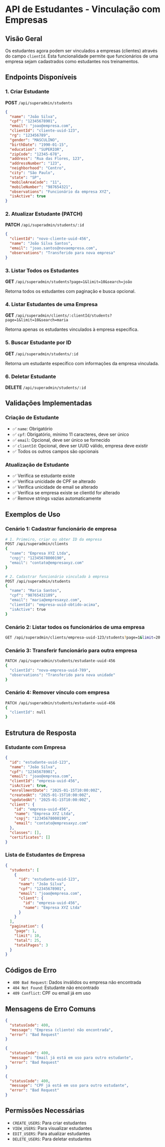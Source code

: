 # API de Estudantes - Vinculação com Empresas

## Visão Geral

Os estudantes agora podem ser vinculados a empresas (clientes) através do campo `clientId`. Esta funcionalidade permite que funcionários de uma empresa sejam cadastrados como estudantes nos treinamentos.

## Endpoints Disponíveis

### 1. Criar Estudante

**POST** `/api/superadmin/students`

```json
{
  "name": "João Silva",
  "cpf": "12345678901",
  "email": "joao@empresa.com",
  "clientId": "cliente-uuid-123",
  "rg": "123456789",
  "gender": "MASCULINO",
  "birthDate": "1990-01-15",
  "education": "SUPERIOR",
  "zipCode": "12345-678",
  "address": "Rua das Flores, 123",
  "addressNumber": "123",
  "neighborhood": "Centro",
  "city": "São Paulo",
  "state": "SP",
  "mobileAreaCode": "11",
  "mobileNumber": "987654321",
  "observations": "Funcionário da empresa XYZ",
  "isActive": true
}
```

### 2. Atualizar Estudante (PATCH)

**PATCH** `/api/superadmin/students/:id`

```json
{
  "clientId": "novo-cliente-uuid-456",
  "name": "João Silva Santos",
  "email": "joao.santos@novaempresa.com",
  "observations": "Transferido para nova empresa"
}
```

### 3. Listar Todos os Estudantes

**GET** `/api/superadmin/students?page=1&limit=10&search=joão`

Retorna todos os estudantes com paginação e busca opcional.

### 4. Listar Estudantes de uma Empresa

**GET** `/api/superadmin/clients/:clientId/students?page=1&limit=10&search=maria`

Retorna apenas os estudantes vinculados à empresa específica.

### 5. Buscar Estudante por ID

**GET** `/api/superadmin/students/:id`

Retorna um estudante específico com informações da empresa vinculada.

### 6. Deletar Estudante

**DELETE** `/api/superadmin/students/:id`

## Validações Implementadas

### Criação de Estudante
- ✅ `name`: Obrigatório
- ✅ `cpf`: Obrigatório, mínimo 11 caracteres, deve ser único
- ✅ `email`: Opcional, deve ser único se fornecido
- ✅ `clientId`: Opcional, deve ser UUID válido, empresa deve existir
- ✅ Todos os outros campos são opcionais

### Atualização de Estudante
- ✅ Verifica se estudante existe
- ✅ Verifica unicidade de CPF se alterado
- ✅ Verifica unicidade de email se alterado
- ✅ Verifica se empresa existe se clientId for alterado
- ✅ Remove strings vazias automaticamente

## Exemplos de Uso

### Cenário 1: Cadastrar funcionário de empresa

```bash
# 1. Primeiro, criar ou obter ID da empresa
POST /api/superadmin/clients
{
  "name": "Empresa XYZ Ltda",
  "cnpj": "12345678000190",
  "email": "contato@empresaxyz.com"
}

# 2. Cadastrar funcionário vinculado à empresa
POST /api/superadmin/students
{
  "name": "Maria Santos",
  "cpf": "98765432109",
  "email": "maria@empresaxyz.com",
  "clientId": "empresa-uuid-obtido-acima",
  "isActive": true
}
```

### Cenário 2: Listar todos os funcionários de uma empresa

```bash
GET /api/superadmin/clients/empresa-uuid-123/students?page=1&limit=20
```

### Cenário 3: Transferir funcionário para outra empresa

```bash
PATCH /api/superadmin/students/estudante-uuid-456
{
  "clientId": "nova-empresa-uuid-789",
  "observations": "Transferido para nova unidade"
}
```

### Cenário 4: Remover vínculo com empresa

```bash
PATCH /api/superadmin/students/estudante-uuid-456
{
  "clientId": null
}
```

## Estrutura de Resposta

### Estudante com Empresa

```json
{
  "id": "estudante-uuid-123",
  "name": "João Silva",
  "cpf": "12345678901",
  "email": "joao@empresa.com",
  "clientId": "empresa-uuid-456",
  "isActive": true,
  "enrollmentDate": "2025-01-15T10:00:00Z",
  "createdAt": "2025-01-15T10:00:00Z",
  "updatedAt": "2025-01-15T10:00:00Z",
  "client": {
    "id": "empresa-uuid-456",
    "name": "Empresa XYZ Ltda",
    "cnpj": "12345678000190",
    "email": "contato@empresaxyz.com"
  },
  "classes": [],
  "certificates": []
}
```

### Lista de Estudantes de Empresa

```json
{
  "students": [
    {
      "id": "estudante-uuid-123",
      "name": "João Silva",
      "cpf": "12345678901",
      "email": "joao@empresa.com",
      "client": {
        "id": "empresa-uuid-456",
        "name": "Empresa XYZ Ltda"
      }
    }
  ],
  "pagination": {
    "page": 1,
    "limit": 10,
    "total": 25,
    "totalPages": 3
  }
}
```

## Códigos de Erro

- `400 Bad Request`: Dados inválidos ou empresa não encontrada
- `404 Not Found`: Estudante não encontrado
- `409 Conflict`: CPF ou email já em uso

## Mensagens de Erro Comuns

```json
{
  "statusCode": 400,
  "message": "Empresa (cliente) não encontrada",
  "error": "Bad Request"
}

{
  "statusCode": 400,
  "message": "Email já está em uso para outro estudante",
  "error": "Bad Request"
}

{
  "statusCode": 400,
  "message": "CPF já está em uso para outro estudante",
  "error": "Bad Request"
}
```

## Permissões Necessárias

- `CREATE_USERS`: Para criar estudantes
- `VIEW_USERS`: Para visualizar estudantes
- `EDIT_USERS`: Para atualizar estudantes
- `DELETE_USERS`: Para deletar estudantes
